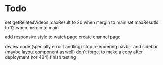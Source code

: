# Todo

set getRelatedVideos maxResult to 20 when mergin to main
set maxResutls to 12 when mergin to main

add responsive style to watch page
create channel page

review code (specially error handling)
stop rerendering navbar and sidebar (maybe layout component as well)
don't forget to make a copy after deployment (for 404)
finish testing
